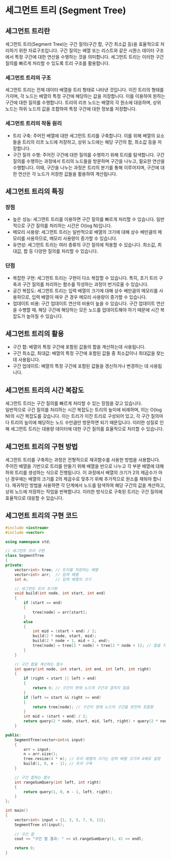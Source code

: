 # 세그먼트 트리 (Segment Tree)

## 세그먼트 트리란
세그먼트 트리(Segment Tree)는 구간 질의(구간 합, 구간 최소값 등)을 효율적으로 처리하기 위한 자료구조입니다. 구간 질의는 배열 또는 리스트와 같은 시퀀스 데이터 구조에서 특정 구간에 대한 연산을 수행하는 것을 의미합니다. 세그먼트 트리는 이러한 구간 질의를 빠르게 처리할 수 있도록 트리 구조를 활용합니다.

### 세그먼트 트리의 구조
 세그먼트 트리는 전체 데이터 배열을 트리 형태로 나타낸 것입니다. 이진 트리의 형태를 가지며, 각 노드는 배열의 특정 구간에 해당하는 값을 저장합니다. 이를 이용하여 원하는 구간에 대한 질의를 수행합니다. 트리의 리프 노드는 배열의 각 원소에 대응하며, 상위 노드는 하위 노드의 값을 조합하여 특정 구간에 대한 정보를 저장합니다.

### 세그먼트 트리의 작동 원리
* 트리 구축: 주어진 배열에 대한 세그먼트 트리를 구축합니다. 이를 위해 배열의 요소들을 트리의 리프 노드에 저장하고, 상위 노드에는 해당 구간의 합, 최소값 등을 저장합니다.
* 구간 질의 수행: 주어진 구간에 대한 질의를 수행하기 위해 트리를 탐색합니다. 구간 질의를 수행하는 과정에서 트리의 노드들을 방문하며 구간을 나누고, 필요한 연산을 수행합니다. 이때, 구간을 나누는 과정은 트리의 분기를 통해 이루어지며, 구간에 대한 연산은 각 노드가 저장한 값들을 활용하여 계산됩니다.

## 세그먼트 트리의 특징
 
 ### 장점
* 높은 성능: 세그먼트 트리를 이용하면 구간 질의를 빠르게 처리할 수 있습니다. 일반적으로 구간 질의를 처리하는 시간은 O(log N)입니다.
* 메모리 사용량: 세그먼트 트리는 일반적으로 배열의 크기에 대해 상수 배만큼의 메모리를 사용하므로, 메모리 사용량이 증가할 수 있습니다.
* 유연성: 세그먼트 트리는 여러 종류의 구간 질의에 적용할 수 있습니다. 최소값, 최대값, 합 등 다양한 질의를 처리할 수 있습니다.

 ### 단점
* 복잡한 구현: 세그먼트 트리는 구현이 다소 복잡할 수 있습니다. 특히, 초기 트리 구축과 구간 질의를 처리하는 함수를 작성하는 과정이 번거로울 수 있습니다.
* 공간 복잡도: 세그먼트 트리는 입력 배열의 크기에 대해 상수 배만큼의 메모리를 사용하므로, 입력 배열이 매우 큰 경우 메모리 사용량이 증가할 수 있습니다.
* 업데이트 비용: 구간 업데이트 연산의 비용이 높을 수 있습니다. 구간 업데이트 연산을 수행할 때, 해당 구간에 해당하는 모든 노드를 업데이트해야 하기 때문에 시간 복잡도가 높아질 수 있습니다.

## 세그먼트 트리의 활용
* 구간 합: 배열의 특정 구간에 포함된 값들의 합을 계산하는데 사용됩니다.
* 구간 최소값, 최대값: 배열의 특정 구간에 포함된 값들 중 최소값이나 최대값을 찾는데 사용됩니다.
* 구간 업데이트: 배열의 특정 구간에 포함된 값들을 갱신하거나 변경하는 데 사용됩니다.

## 세그먼트 트리의 시간 복잡도
세그먼트 트리는 구간 질의를 빠르게 처리할 수 있는 장점을 갖고 있습니다.    
일반적으로 구간 질의를 처리하는 시간 복잡도는 트리의 높이에 비례하며, 이는 O(log N)의 시간 복잡도를 갖습니다. 이는 트리가 이진 트리로 구성되어 있고, 각 구간 질의마다 트리의 높이에 해당하는 노드 수만큼만 방문하면 되기 때문입니다. 이러한 성질로 인해 세그먼트 트리는 대용량 데이터에 대한 구간 질의를 효율적으로 처리할 수 있습니다.

## 세그먼트 트리의 구현 방법
세그먼트 트리를 구축하는 과정은 전형적으로 재귀함수를 사용한 방법을 사용합니다.    
주어진 배열을 기반으로 트리를 만들기 위해 배열을 반으로 나누고 각 부분 배열에 대해 하위 트리를 생성하는 식으로 진행됩니다. 이 과정에서 배열의 크기가 2의 제곱수가 아닌 경우에는 배열의 크기를 2의 제곱수로 맞추기 위해 추가적으로 원소를 채워야 합니다. 재귀적인 방법을 사용하면 각 단계에서 노드를 탐색하여 해당 구간의 값을 계산하고, 상위 노드에 저장하는 작업을 반복합니다. 이러한 방식으로 구축된 트리는 구간 질의에 효율적으로 대응할 수 있습니다.

## 세그먼트 트리의 구현 코드
```cpp
#include <iostream>
#include <vector>

using namespace std;

// 세그먼트 트리 구현
class SegmentTree 
{
private:
    vector<int> tree; // 트리를 저장하는 배열
    vector<int> arr;  // 입력 배열
    int n;            // 입력 배열의 크기

    // 세그먼트 트리 초기화
    void build(int node, int start, int end) 
    {
        if (start == end) 
        {
            tree[node] = arr[start];
        } 
        else 
        {
            int mid = (start + end) / 2;
            build(2 * node, start, mid);
            build(2 * node + 1, mid + 1, end);
            tree[node] = tree[2 * node] + tree[2 * node + 1]; // 합을 저장
        }
    }

    // 구간 합을 계산하는 함수
    int query(int node, int start, int end, int left, int right) 
    {
        if (right < start || left > end) 
        {
            return 0; // 구간이 현재 노드의 구간과 겹치지 않음
        }
        if (left <= start && right >= end) 
        {
            return tree[node]; // 구간이 현재 노드의 구간을 완전히 포함함
        }
        int mid = (start + end) / 2;
        return query(2 * node, start, mid, left, right) + query(2 * node + 1, mid + 1, end, left, right);
    }

public:
    SegmentTree(vector<int>& input) 
    {
        arr = input;
        n = arr.size();
        tree.resize(4 * n); // 트리 배열의 크기는 입력 배열 크기의 4배로 설정
        build(1, 0, n - 1); // 트리 구축
    }

    // 구간 합하는 함수
    int rangeSumQuery(int left, int right) 
    {
        return query(1, 0, n - 1, left, right);
    }
};

int main() 
{
    vector<int> input = {1, 3, 5, 7, 9, 11};
    SegmentTree st(input);
    
    // 구간 합
    cout << "구간 합 결과: " << st.rangeSumQuery(1, 4) << endl;

    return 0;
}
```